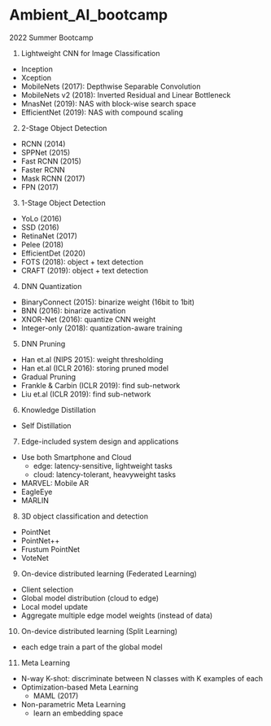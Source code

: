# Ambient_AI_bootcamp
2022 Summer Bootcamp

1. Lightweight CNN for Image Classification
- Inception
- Xception
- MobileNets (2017): Depthwise Separable Convolution
- MobileNets v2 (2018): Inverted Residual and Linear Bottleneck
- MnasNet (2019): NAS with block-wise search space
- EfficientNet (2019): NAS with compound scaling

2. 2-Stage Object Detection
- RCNN (2014)
- SPPNet (2015)
- Fast RCNN (2015)
- Faster RCNN
- Mask RCNN (2017)
- FPN (2017)

3. 1-Stage Object Detection
- YoLo (2016)
- SSD (2016)
- RetinaNet (2017)
- Pelee (2018)
- EfficientDet (2020)
- FOTS (2018): object + text detection
- CRAFT (2019): object + text detection

4. DNN Quantization
- BinaryConnect (2015): binarize weight (16bit to 1bit)
- BNN (2016): binarize activation
- XNOR-Net (2016): quantize  CNN weight
- Integer-only (2018): quantization-aware training

5. DNN Pruning
- Han et.al (NIPS 2015): weight thresholding
- Han et.al (ICLR 2016): storing pruned model
- Gradual Pruning
- Frankle & Carbin (ICLR 2019): find sub-network
- Liu et.al (ICLR 2019): find sub-network

6. Knowledge Distillation
- Self Distillation

7. Edge-included system design and applications
- Use both Smartphone and Cloud
	- edge: latency-sensitive, lightweight tasks
	- cloud: latency-tolerant, heavyweight tasks
- MARVEL: Mobile AR
- EagleEye
- MARLIN

8. 3D object classification and detection
- PointNet
- PointNet++
- Frustum PointNet
- VoteNet

9. On-device distributed learning (Federated Learning)
- Client selection
- Global model distribution (cloud to edge)
- Local model update
- Aggregate multiple edge model weights (instead of data)

10. On-device distributed learning (Split Learning)
- each edge train a part of the global model

11. Meta Learning
- N-way K-shot: discriminate between N classes with K examples of each
- Optimization-based Meta Learning
	- MAML (2017)
- Non-parametric Meta Learning
	- learn an embedding space


